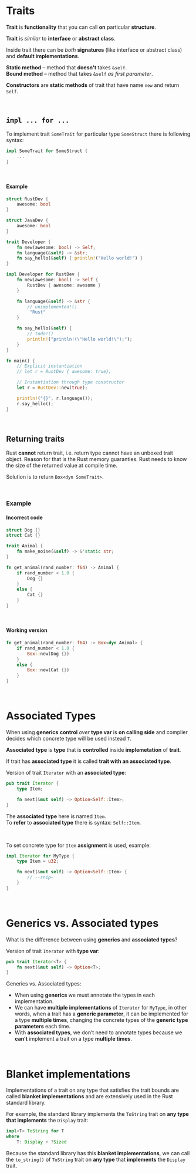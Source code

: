 # Traits
**Trait** is **functionality** that you can call **on** particular **structure**.<br>

**Trait** is *similar* to **interface** or **abstract class**.<br>

Inside trait there can be *both* **signatures** (like interface or abstract class) and **default implementations**.<br>

**Static method** – method that **doesn't** takes ``&self``.<br>
**Bound method** – method that takes ``&self`` *as first parameter*.<br>

**Constructors** are **static methods** of trait that have name ``new`` and return ``Self``.<br>

<br>

## ``impl ... for ...``
To implement trait ``SomeTrait`` for particular type `SomeStruct` there is following syntax:
```Rust
impl SomeTrait for SomeStruct {
    ...
}
```
<br>

#### Example
```Rust
struct RustDev {
    awesome: bool
}

struct JavaDev {
    awesome: bool
}

trait Developer {
    fn new(awesome: bool) -> Self;
    fn language(&self) -> &str;
    fn say_hello(&self) { println!("Hello world!") }
}

impl Developer for RustDev {
    fn new(awesome: bool) -> Self {
        RustDev { awesome: awesome }
    }

    fn language(&self) -> &str {
        // unimplemented!()
         "Rust"
    }

    fn say_hello(&self) {
        // todo!()
        println!("println!(\"Hello world!\");");
    }
}

fn main() {
    // Explicit instantiation
    // let r = RustDev { awesome: true};

    // Instantiation through type constructor
    let r = RustDev::new(true);

    println!("{}", r.language());
    r.say_hello();
}
```

<br>

## Returning traits
Rust **cannot** return trait, i.e. return type cannot have an unboxed trait object. Reason for that is the Rust memory guaranties. Rust needs to know the size of the returned value at compile time.

Solution is to return ``Box<dyn SomeTrait>``.

<br>

### Example
#### Incorrect code
```Rust
struct Dog {}
struct Cat {}

trait Animal {
    fn make_noise(&self) -> &'static str;
}

fn get_animal(rand_number: f64) -> Animal {
    if rand_number < 1.0 {
        Dog {}
    }
    else {
        Cat {}
    }
}
```

<br>

#### Working version
```Rust
fn get_animal(rand_number: f64) -> Box<dyn Animal> {
    if rand_number < 1.0 {
        Box::new(Dog {})
    }
    else {
        Box::new(Cat {})
    }
}
```

<br>

# Associated Types
When using **generics** **control** *over* **type var** is **on calling side** and compiler decides which concrete type will be used instead ``T``.<br>

**Associated type** is **type** that is **controlled** inside **implemetation** of **trait**.<br>

If trait has **associated type** it is called **trait with an associated type**.<br>

Version of trait ``Iterator`` with an **associated type**:
```Rust
pub trait Iterator {
    type Item;

    fn next(&mut self) -> Option<Self::Item>;
}
```

The **associated type** here is named ``Item``.<br>
To **refer** to **associated type** there is syntax: ``Self::Item``.

<br>

To set concrete type for ``Item`` **assignment** is used, example:
```Rust
impl Iterator for MyType {
    type Item = u32;

    fn next(&mut self) -> Option<Self::Item> {
        // --snip—
    }
}
```

<br>

# Generics vs. Associated types
What is the difference between using **generics** and **associated types**?<br>

Version of trait ``Iterator`` with **type var**:
```Rust
pub trait Iterator<T> {
    fn next(&mut self) -> Option<T>;
}
```

Generics vs. Associated types:
- When using **generics** we must annotate the types in each implementation.<br>
- We can have **multiple implementations** of ``Iterator`` for ``MyType``, in other words, when a trait has a **generic parameter**, it can be implemented for a type **multiple times**, changing the concrete types of the **generic type parameters** each time.<br>
- With **associated types**, we don’t need to annotate types because we **can’t** implement a trait on a type **multiple times**.<br>

<br>

# Blanket implementations
Implementations of a trait on any type that satisfies the trait bounds are called **blanket implementations** and are extensively used in the Rust standard library. 

For example, the standard library implements the ``ToString`` trait on **any type** **that implements** the ``Display`` trait:
```Rust
impl<T> ToString for T 
where
    T: Display + ?Sized
```

Because the standard library has this **blanket implementations**, we can call the ``to_string()`` of ``ToString`` trait on **any type** that **implements** the ``Display`` trait.


